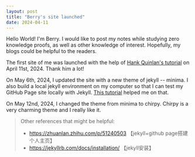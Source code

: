 ```yaml
---
layout: post
title: "Berry's site launched"
date: 2024-04-11
---
```


Hello World! I'm Berry. I would like to post my notes while studying zero knowledge proofs, as well as other knowledge of interest. Hopefully, my blogs could be helpful to the readers.

The first site of me was launched with the help of <a href="https://jmcglone.com/guides/github-pages/">Hank Quinlan's tutorial</a> on April 11st, 2024. Thank him a lot!

On May 6th, 2024, I updated the site with a new theme of jekyll -- minima. I also build a local jekyll environment on my computer so that I can test my GitHub Page site locally with Jekyll. <a href="https://zhuanlan.zhihu.com/p/672713591">This tutorial</a> helped me on that.

On May 12nd, 2024, I changed the theme from minima to chirpy. Chirpy is a very charming theme and I really like it.

> Other references that might be helpful:
> * https://zhuanlan.zhihu.com/p/51240503 【jekyll+github page搭建个人主页】
> * https://jekyllrb.com/docs/installation/ 【jekyll安装】